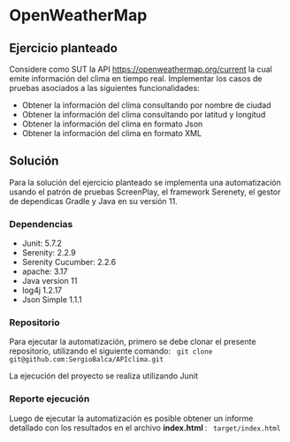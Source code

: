 # OpenWeatherMap

## Ejercicio planteado

Considere como SUT la API https://openweathermap.org/current la cual emite información del clima en tiempo real.
Implementar los casos de pruebas asociados a las siguientes funcionalidades:
- Obtener la información del clima consultando por nombre de ciudad
- Obtener la información del clima consultando por latitud y longitud
- Obtener la información del clima en formato Json
- Obtener la información del clima en formato XML


## Solución

Para la solución del ejercicio planteado se implementa una automatización usando el patrón de pruebas ScreenPlay, el
framework Serenety, el gestor de dependicas Gradle y Java en su versión 11.

### Dependencias

- Junit: 5.7.2
- Serenity: 2.2.9
- Serenity Cucumber: 2.2.6
- apache: 3.17
- Java version 11
- log4j 1.2.17
- Json Simple 1.1.1

### Repositorio

Para ejecutar la automatización, primero se debe clonar el presente repositorio, utilizando el siguiente comando:
``` git clone git@github.com:SergioBalca/APIclima.git```

La ejecución del proyecto se realiza utilizando Junit

### Reporte ejecución

Luego de ejecutar la automatización es posible obtener un informe detallado con los resultados en el archivo <b>index.html
</b>:
``` target/index.html```